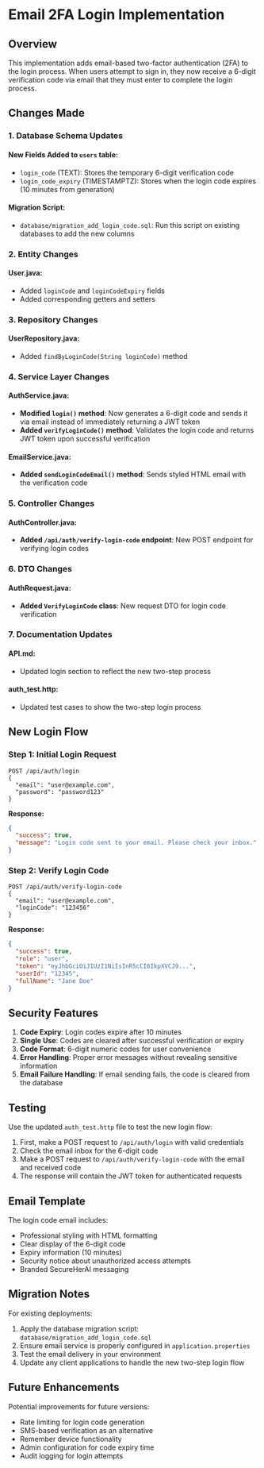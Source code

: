# Email 2FA Login Implementation

## Overview

This implementation adds email-based two-factor authentication (2FA) to the login process. When users attempt to sign in, they now receive a 6-digit verification code via email that they must enter to complete the login process.

## Changes Made

### 1. Database Schema Updates

#### New Fields Added to `users` table:

- `login_code` (TEXT): Stores the temporary 6-digit verification code
- `login_code_expiry` (TIMESTAMPTZ): Stores when the login code expires (10 minutes from generation)

#### Migration Script:

- `database/migration_add_login_code.sql`: Run this script on existing databases to add the new columns

### 2. Entity Changes

#### User.java:

- Added `loginCode` and `loginCodeExpiry` fields
- Added corresponding getters and setters

### 3. Repository Changes

#### UserRepository.java:

- Added `findByLoginCode(String loginCode)` method

### 4. Service Layer Changes

#### AuthService.java:

- **Modified `login()` method**: Now generates a 6-digit code and sends it via email instead of immediately returning a JWT token
- **Added `verifyLoginCode()` method**: Validates the login code and returns JWT token upon successful verification

#### EmailService.java:

- **Added `sendLoginCodeEmail()` method**: Sends styled HTML email with the verification code

### 5. Controller Changes

#### AuthController.java:

- **Added `/api/auth/verify-login-code` endpoint**: New POST endpoint for verifying login codes

### 6. DTO Changes

#### AuthRequest.java:

- **Added `VerifyLoginCode` class**: New request DTO for login code verification

### 7. Documentation Updates

#### API.md:

- Updated login section to reflect the new two-step process

#### auth_test.http:

- Updated test cases to show the two-step login process

## New Login Flow

### Step 1: Initial Login Request

```
POST /api/auth/login
{
  "email": "user@example.com",
  "password": "password123"
}
```

**Response:**

```json
{
  "success": true,
  "message": "Login code sent to your email. Please check your inbox."
}
```

### Step 2: Verify Login Code

```
POST /api/auth/verify-login-code
{
  "email": "user@example.com",
  "loginCode": "123456"
}
```

**Response:**

```json
{
  "success": true,
  "role": "user",
  "token": "eyJhbGciOiJIUzI1NiIsInR5cCI6IkpXVCJ9...",
  "userId": "12345",
  "fullName": "Jane Doe"
}
```

## Security Features

1. **Code Expiry**: Login codes expire after 10 minutes
2. **Single Use**: Codes are cleared after successful verification or expiry
3. **Code Format**: 6-digit numeric codes for user convenience
4. **Error Handling**: Proper error messages without revealing sensitive information
5. **Email Failure Handling**: If email sending fails, the code is cleared from the database

## Testing

Use the updated `auth_test.http` file to test the new login flow:

1. First, make a POST request to `/api/auth/login` with valid credentials
2. Check the email inbox for the 6-digit code
3. Make a POST request to `/api/auth/verify-login-code` with the email and received code
4. The response will contain the JWT token for authenticated requests

## Email Template

The login code email includes:

- Professional styling with HTML formatting
- Clear display of the 6-digit code
- Expiry information (10 minutes)
- Security notice about unauthorized access attempts
- Branded SecureHerAI messaging

## Migration Notes

For existing deployments:

1. Apply the database migration script: `database/migration_add_login_code.sql`
2. Ensure email service is properly configured in `application.properties`
3. Test the email delivery in your environment
4. Update any client applications to handle the new two-step login flow

## Future Enhancements

Potential improvements for future versions:

- Rate limiting for login code generation
- SMS-based verification as an alternative
- Remember device functionality
- Admin configuration for code expiry time
- Audit logging for login attempts
